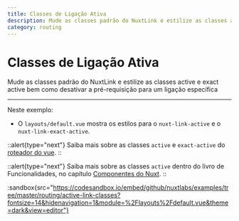 ```yaml
---
title: Classes de Ligação Ativa
description: Mude as classes padrão do NuxtLink e estilize as classes active e exact active bem como desativar a pré-requisição para um ligação específica
category: routing
---
```


# Classes de Ligação Ativa

Mude as classes padrão do NuxtLink e estilize as classes active e exact active bem como desativar a pré-requisição para um ligação específica

---

Neste exemplo:

- O `layouts/default.vue` mostra os estilos para o `nuxt-link-active` e o `nuxt-link-exact-active`.

::alert{type="next"}
Saiba mais sobre as classes `active` e `exact-active` do [roteador do vue](https://router.vuejs.org/api/#exact-active-class).
::

::alert{type="next"}
Saiba mais sobre as classes `active` dentro do livro de Funcionalidades, no capítulo [Componentes do Nuxt](/docs/features/nuxt-components#link-classes).
::

:sandbox{src="https://codesandbox.io/embed/github/nuxtlabs/examples/tree/master/routing/active-link-classes?fontsize=14&hidenavigation=1&module=%2Flayouts%2Fdefault.vue&theme=dark&view=editor"}
